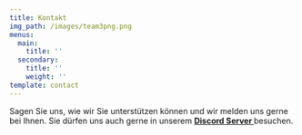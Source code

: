 ```yaml
---
title: Kontakt
img_path: /images/team3png.png
menus:
  main:
    title: ''
  secondary:
    title: ''
    weight: ''
template: contact
---
```


Sagen Sie uns, wie wir Sie unterstützen können und wir melden uns gerne bei Ihnen. Sie dürfen uns auch gerne in unserem <strong><a href="https://discord.gg/nnCWMDD">Discord Server </a> </strong> besuchen. 